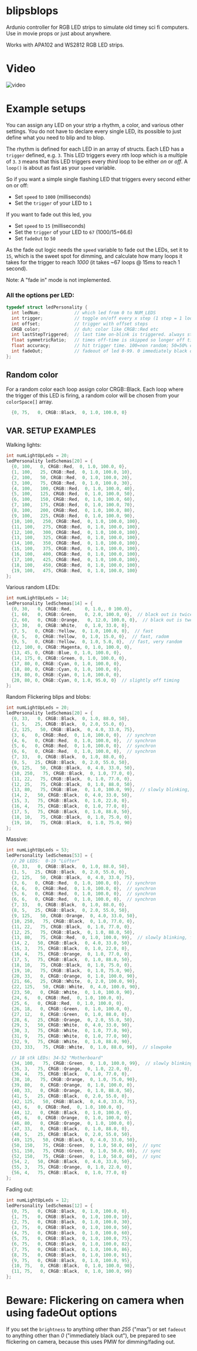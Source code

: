 # blipsblops
Ardunio controller for RGB LED strips to simulate old timey sci fi computers. Use in movie props or just about anywhere.

Works with APA102 and WS2812 RGB LED strips.

# Video
![video](./readme/example.gif)

# Example setups

You can assign any LED on your strip a rhythm, a color, and various other settings.
You do not have to declare every single LED, its possible to just define what you need to blip and to blop.

The rhythm is defined for each LED in an array of structs.
Each LED has a `trigger` defined, e.g. `3`. This LED triggers every *n*th loop which is a multiple of `3`.
`3` means that this LED triggers every *third* loop to be either *on* or *off*. A `loop()` is about as fast as your `speed` variable.

So if you want a simple single flashing LED that triggers every second either on or off:
- Set `speed` to `1000` (milliseconds)
- Set the `trigger` of your LED to `1`

If you want to fade out this led, you 
- Set `speed` to `15` (milliseconds)
- Set the `trigger` of your LED to `67` (1000/15=66.6)
- Set `fadeOut` to `50`

As the fade out logic needs the `speed` variable to fade out the LEDs, set it to `15`, which is the sweet spot for dimming, and calculate how many loops it takes for the trigger to reach *1000* (it takes ~67 loops @ 15ms to reach 1 second).



Note: A "fade in" mode is not implemented.

### All the options per LED:

```C++
typedef struct ledPersonality {
  int ledNum;             // which led from 0 to NUM_LEDS
  int trigger;            // toggle on/off every x step (1 step = 1 loop). 1 = every step; 2 every second step and so on
  int offset;             // trigger with offset steps
  CRGB color;             // duh; color like CRGB::Red etc
  int lastStepTriggered;  // last time on-blink is triggered. always start at 0. Do not change this.
  float symmetricRatio;   // times off-time is skipped so longer off times than on times. 1=symmetric on/off; >1 longer off than on.
  float accuracy;         // hit trigger time. 100=non random; 50=50% chance of triggering when supposed; 1 very random; 0 never.
  int fadeOut;            // fadeout of led 0-99. 0 immediately black out; 99 very slowly; 100 never.
};
```

## Random color
For a random color each loop assign color CRGB::Black.
Each loop where the trigger of this LED is firing, a random color will be chosen from your `colorSpace[]` array.
```C++
  {0, 75,   0, CRGB::Black,  0, 1.0, 100.0, 0}
```


## VAR. SETUP EXAMPLES 

Walking lights:
```C++
int numLightUpLeds = 20;
ledPersonality ledSchemas[20] = {  
  {0, 100,   0, CRGB::Red,  0, 1.0, 100.0, 0},
  {1, 100,   25, CRGB::Red,  0, 1.0, 100.0, 10},
  {2, 100,   50, CRGB::Red,  0, 1.0, 100.0, 20},
  {3, 100,   75, CRGB::Red,  0, 1.0, 100.0, 30},
  {4, 100,   100, CRGB::Red,  0, 1.0, 100.0, 40},
  {5, 100,   125, CRGB::Red,  0, 1.0, 100.0, 50},
  {6, 100,   150, CRGB::Red,  0, 1.0, 100.0, 60},
  {7, 100,   175, CRGB::Red,  0, 1.0, 100.0, 70},
  {8, 100,   200, CRGB::Red,  0, 1.0, 100.0, 80},
  {9, 100,   225, CRGB::Red,  0, 1.0, 100.0, 90},
  {10, 100,   250, CRGB::Red,  0, 1.0, 100.0, 100},
  {11, 100,   275, CRGB::Red,  0, 1.0, 100.0, 100},
  {12, 100,   300, CRGB::Red,  0, 1.0, 100.0, 100},
  {13, 100,   325, CRGB::Red,  0, 1.0, 100.0, 100},
  {14, 100,   350, CRGB::Red,  0, 1.0, 100.0, 100},
  {15, 100,   375, CRGB::Red,  0, 1.0, 100.0, 100},
  {16, 100,   400, CRGB::Red,  0, 1.0, 100.0, 100},
  {17, 100,   425, CRGB::Red,  0, 1.0, 100.0, 100},
  {18, 100,   450, CRGB::Red,  0, 1.0, 100.0, 100},
  {19, 100,   475, CRGB::Red,  0, 1.0, 100.0, 100}
};
```

Various random LEDs:
```C++
int numLightUpLeds = 14;
ledPersonality ledSchemas[14] = {  
  {0, 30,   0, CRGB::Red,     0, 1.0,, 0 100.0},
  {1, 60,   0, CRGB::Green,   0, 2.0, 100.0, 0},  // black out is twice as long
  {2, 60,   0, CRGB::Orange,   0, 12.0, 100.0, 0},  // black out is twelve times as long
  {3, 30,   0, CRGB::White,   0, 1.0, 33.0, 0},
  {7, 5,   0, CRGB::Yellow,  0, 1.0, 100.0, 0},  // fast
  {8, 5,   0, CRGB::Yellow,  0, 1.0, 15.0, 0},  // fast, radom
  {9, 5,   0, CRGB::Yellow,  0, 1.0, 5.0, 0},  // fast, very random
  {12, 100, 0, CRGB::Magenta, 0, 1.0, 100.0, 0},
  {13, 45, 0, CRGB::Blue, 0, 1.0, 100.0, 0},
  {14, 175, 0, CRGB::Green, 0, 1.0, 100.0, 0},
  {17, 80, 0, CRGB::Cyan, 0, 1.0, 100.0, 0},
  {18, 80, 0, CRGB::Cyan, 0, 1.0, 100.0, 0},
  {19, 80, 0, CRGB::Cyan, 0, 1.0, 100.0, 0},
  {20, 80, 0, CRGB::Cyan, 0, 1.0, 95.0, 0}  // slightly off timing
};
```

Random Flickering blips and blobs:
```C++
int numLightUpLeds = 20;
ledPersonality ledSchemas[20] = {  
  {0, 33,   0, CRGB::Black,  0, 1.0, 88.0, 50},
  {1, 5,   25, CRGB::Black,  0, 2.0, 55.0, 0},
  {2, 125,   50, CRGB::Black,  0, 4.0, 33.0, 75},
  {3, 6,   0, CRGB::Red,  0, 1.0, 100.0, 0},  // synchron 
  {4, 6,   0, CRGB::Red,  0, 1.0, 100.0, 0},  // synchron 
  {5, 6,   0, CRGB::Red,  0, 1.0, 100.0, 0},  // synchron 
  {6, 6,   0, CRGB::Red,  0, 1.0, 100.0, 0},  // synchron 
  {7, 33,   0, CRGB::Black,  0, 1.0, 88.0, 0},
  {8, 5,   25, CRGB::Black,  0, 2.0, 55.0, 50},
  {9, 125,   50, CRGB::Black,  0, 4.0, 33.0, 50},
  {10, 250,   75, CRGB::Black,  0, 1.0, 77.0, 0},
  {11, 22,   75, CRGB::Black,  0, 1.0, 77.0, 0},
  {12, 25,   75, CRGB::Black,  0, 1.0, 88.0, 50},
  {13, 80,   75, CRGB::Blue,  0, 1.0, 100.0, 99},  // slowly blinking, fade out
  {14, 2,   50, CRGB::Black,  0, 4.0, 33.0, 50},
  {15, 3,   75, CRGB::Black,  0, 1.0, 22.0, 0},
  {16, 4,   75, CRGB::Black,  0, 1.0, 77.0, 0},
  {17, 5,   75, CRGB::Black,  0, 1.0, 88.0, 50},
  {18, 10,   75, CRGB::Black,  0, 1.0, 75.0, 0},
  {19, 10,   75, CRGB::Black,  0, 1.0, 75.0, 90}
};
```

Massive:
```C++
int numLightUpLeds = 53;
ledPersonality ledSchemas[53] = {
  // 20 LEDS:  0-19 "Lüfter"
  {0, 33,   0, CRGB::Black,  0, 1.0, 88.0, 50},
  {1, 5,   25, CRGB::Black,  0, 2.0, 55.0, 0},
  {2, 125,   50, CRGB::Black,  0, 4.0, 33.0, 75},
  {3, 6,   0, CRGB::Red,  0, 1.0, 100.0, 0},  // synchron 
  {4, 6,   0, CRGB::Red,  0, 1.0, 100.0, 0},  // synchron 
  {5, 6,   0, CRGB::Red,  0, 1.0, 100.0, 0},  // synchron 
  {6, 6,   0, CRGB::Red,  0, 1.0, 100.0, 0},  // synchron 
  {7, 33,   0, CRGB::Black,  0, 1.0, 88.0, 0},
  {8, 5,   25, CRGB::Black,  0, 2.0, 55.0, 50},
  {9, 125,   50, CRGB::Orange,  0, 4.0, 33.0, 50},
  {10, 250,   75, CRGB::Black,  0, 1.0, 77.0, 0},
  {11, 22,   75, CRGB::Black,  0, 1.0, 77.0, 0},
  {12, 25,   75, CRGB::Black,  0, 1.0, 88.0, 50},
  {13, 80,   75, CRGB::Red,  0, 1.0, 100.0, 99},  // slowly blinking, fade out
  {14, 2,   50, CRGB::Black,  0, 4.0, 33.0, 50},
  {15, 3,   75, CRGB::Black,  0, 1.0, 22.0, 0},
  {16, 4,   75, CRGB::Orange,  0, 1.0, 77.0, 0},
  {17, 5,   75, CRGB::Black,  0, 1.0, 88.0, 50},
  {18, 10,   75, CRGB::Black,  0, 1.0, 75.0, 0},
  {19, 10,   75, CRGB::Black,  0, 1.0, 75.0, 90},
  {20, 33,   0, CRGB::Orange,  0, 1.0, 100.0, 90},
  {21, 66,   25, CRGB::White,  0, 2.0, 100.0, 90},
  {22, 125,   50, CRGB::White,  0, 4.0, 100.0, 90},
  {23, 50,   0, CRGB::White,  0, 1.0, 100.0, 90},
  {24, 6,   0, CRGB::Red,  0, 1.0, 100.0, 0},
  {25, 6,   0, CRGB::Red,  0, 1.0, 100.0, 0}, 
  {26, 18,   0, CRGB::Green,  0, 1.0, 100.0, 0}, 
  {27, 12,   0, CRGB::Green,  0, 1.0, 88.0, 0},
  {28, 6,   25, CRGB::Orange,  0, 2.0, 55.0, 50},
  {29, 3,   50, CRGB::White,  0, 4.0, 33.0, 90},
  {30, 3,   75, CRGB::White,  0, 1.0, 77.0, 90},
  {31, 9,   75, CRGB::White,  0, 1.0, 77.0, 90},
  {32, 9,   75, CRGB::White,  0, 1.0, 88.0, 90},
  {33, 333,   75, CRGB::White,  0, 1.0, 88.0, 90},  // slowpoke

  // 18 stk LEDs: 34-52 "Motherboard"
  {34, 100,   75, CRGB::Green,  0, 1.0, 100.0, 99},  // slowly blinking, fade out
  {35, 3,   75, CRGB::Orange,  0, 1.0, 22.0, 0},
  {36, 4,   75, CRGB::Black,  0, 1.0, 77.0, 0},
  {38, 10,   75, CRGB::Orange,  0, 1.0, 75.0, 90},
  {39, 80,   0, CRGB::Orange,  0, 1.0, 100.0, 0},
  {40, 33,   0, CRGB::Orange,  0, 1.0, 88.0, 50},
  {41, 5,   25, CRGB::Black,  0, 2.0, 55.0, 0},  
  {42, 125,   50, CRGB::Black,  0, 4.0, 33.0, 75},
  {43, 6,   0, CRGB::Red,  0, 1.0, 100.0, 0},  
  {44, 12,   0, CRGB::Black,  0, 1.0, 100.0, 0}, 
  {45, 6,   0, CRGB::Orange,  0, 1.0, 100.0, 0}, 
  {46, 80,   0, CRGB::Orange,  0, 1.0, 100.0, 0}, 
  {47, 33,   0, CRGB::Black,  0, 1.0, 88.0, 0},
  {48, 5,   25, CRGB::Black,  0, 2.0, 55.0, 50},
  {49, 125,   50, CRGB::Black,  0, 4.0, 33.0, 50},
  {50, 150,   75, CRGB::Green,  0, 1.0, 50.0, 60},  // sync
  {51, 150,   75, CRGB::Green,  0, 1.0, 50.0, 60},  // sync
  {52, 150,   75, CRGB::Green,  0, 1.0, 50.0, 60},  // sync
  {54, 2,   50, CRGB::Black,  0, 4.0, 33.0, 50},
  {55, 3,   75, CRGB::Orange,  0, 1.0, 22.0, 0},
  {56, 4,   75, CRGB::Black,  0, 1.0, 77.0, 0}
};
```

Fading out:
```C++
int numLightUpLeds = 12;
ledPersonality ledSchemas[12] = {  
  {0, 75,   0, CRGB::Black,  0, 1.0, 100.0, 0},
  {1, 75,   0, CRGB::Black,  0, 1.0, 100.0, 10},
  {2, 75,   0, CRGB::Black,  0, 1.0, 100.0, 30},
  {3, 75,   0, CRGB::Black,  0, 1.0, 100.0, 50},
  {4, 75,   0, CRGB::Black,  0, 1.0, 100.0, 60},
  {5, 75,   0, CRGB::Black,  0, 1.0, 100.0, 75},
  {6, 75,   0, CRGB::Black,  0, 1.0, 100.0, 82},
  {7, 75,   0, CRGB::Black,  0, 1.0, 100.0, 86},
  {8, 75,   0, CRGB::Black,  0, 1.0, 100.0, 91},
  {9, 75,   0, CRGB::Black,  0, 1.0, 100.0, 95},
  {10, 75,   0, CRGB::Black,  0, 1.0, 100.0, 98},
  {11, 75,   0, CRGB::Black,  0, 1.0, 100.0, 99}
};
```


# Beware: Flickering on camera when using fadeOut options

If you set the `brightness` to anything other than *255* ("max") or set `fadeout` to anything other than *0* ("immediately black out"), be prepared to see flickering on camera, because this uses PMW for dimming/fading out.
